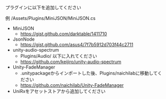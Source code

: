 
プラグインに以下を追加してください  

例 /Assets/Plugins/MiniJSON/MiniJSON.cs

* MiniJSON  
    * https://gist.github.com/darktable/1411710  
* JsonNode  
    * https://gist.github.com/asus4/7f7b5912d703f44c2711  
* unity-audio-spectrum
    * Plugins/Audio/ 以下に入れてください
    * https://github.com/keijiro/unity-audio-spectrum
* Unity-FadeManager 
  * .unitypackageからインポートした後、Plugins/naichilabに移動してください
  * https://github.com/naichilab/Unity-FadeManager
* UniRxをアセットストアから追加してください  
